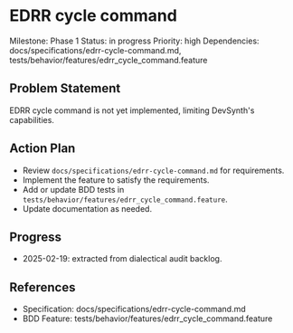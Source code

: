 # EDRR cycle command
Milestone: Phase 1
Status: in progress
Priority: high
Dependencies: docs/specifications/edrr-cycle-command.md, tests/behavior/features/edrr_cycle_command.feature

## Problem Statement
EDRR cycle command is not yet implemented, limiting DevSynth's capabilities.


## Action Plan
- Review `docs/specifications/edrr-cycle-command.md` for requirements.
- Implement the feature to satisfy the requirements.
- Add or update BDD tests in `tests/behavior/features/edrr_cycle_command.feature`.
- Update documentation as needed.

## Progress
- 2025-02-19: extracted from dialectical audit backlog.

## References
- Specification: docs/specifications/edrr-cycle-command.md
- BDD Feature: tests/behavior/features/edrr_cycle_command.feature
